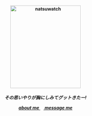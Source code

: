 <h4 align="center">
<img src="https://file.garden/Zk6TqIiRxGzlYu1T/inatrio"width="220" height="260" alt="natsuwatch">
<br>
</h4>
<h5 align="center">
<p align> その思いやりが胸にしみてグットきたー! </p>
<a href=https://rentry.co/i11> about me </a>⠀<a href=https://gantz.atabook.org> message me </a>
